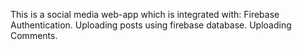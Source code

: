 This is a social media web-app which is integrated with:
Firebase Authentication.
Uploading posts using firebase database.
Uploading Comments.
